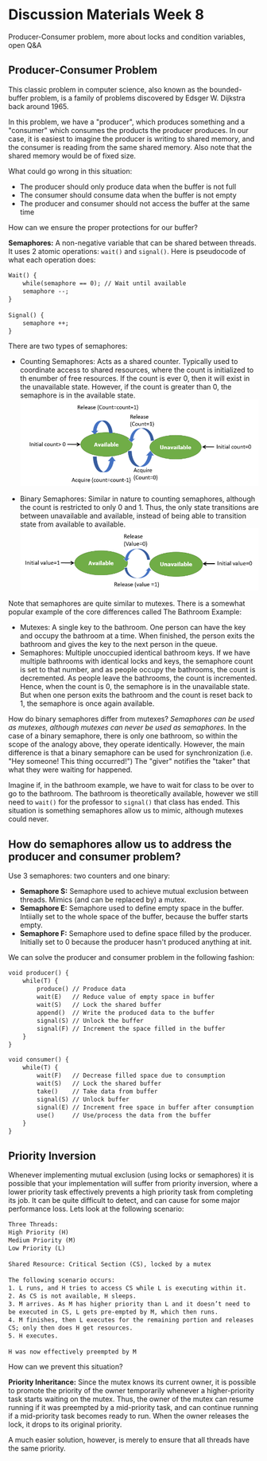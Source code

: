 # Discussion Materials Week 8

Producer-Consumer problem, more about locks and condition variables, open Q&A

## Producer-Consumer Problem
This classic problem in computer science, also known as the bounded-buffer problem, is a family of problems discovered by Edsger W. Dijkstra back around 1965. 

In this problem, we have a "producer", which produces something and a "consumer" which consumes the products the producer produces. In our case, it is easiest to imagine the producer is writing to shared memory, and the consumer is reading from the same shared memory. Also note that the shared memory would be of fixed size.

What could go wrong in this situation:
* The producer should only produce data when the buffer is not full
* The consumer should consume data when the buffer is not empty
* The producer and consumer should not access the buffer at the same time

How can we ensure the proper protections for our buffer?

**Semaphores:** A non-negative variable that can be shared between threads. It uses 2 atomic operations: `wait()` and `signal()`. Here is pseudocode of what each operation does:
```
Wait() {
    while(semaphore == 0); // Wait until available
    semaphore --;
}

Signal() {
    semaphore ++;
}
```

There are two types of semaphores:

* Counting Semaphores: Acts as a shared counter. Typically used to coordinate access to shared resources, where the count is initialized to th enumber of free resources. If the count is ever 0, then it will exist in the unavailable state. However, if the count is greater than 0, the semaphore is in the available state.
![](counter.png)

* Binary Semaphores: Similar in nature to counting semaphores, although the count is restricted to only 0 and 1. Thus, the only state transitions are between unavailable and available, instead of being able to transition state from available to available. 
![](binary.png)


Note that semaphores are quite similar to mutexes. There is a somewhat popular example of the core differences called The Bathroom Example:
* Mutexes: A single key to the bathroom. One person can have the key and occupy the bathroom at a time. When finished, the person exits the bathroom and gives the key to the next person in the queue.
* Semaphores: Multiple unoccupied identical bathroom keys. If we have multiple bathrooms with identical locks and keys, the semaphore count is set to that number, and as people occupy the bathrooms, the count is decremented. As people leave the bathrooms, the count is incremented. Hence, when the count is 0, the semaphore is in the unavailable state. But when one person exits the bathroom and the count is reset back to 1, the semaphore is once again available.

How do binary semaphores differ from mutexes? *Semaphores can be used as mutexes, although mutexes can never be used as semaphores.* In the case of a binary semaphore, there is only one bathroom, so within the scope of the analogy above, they operate identically. However, the main difference is that a binary semaphore can be used for synchronization (i.e. "Hey someone! This thing occurred!") The "giver" notifies the "taker" that what they were waiting for happened. 

Imagine if, in the bathroom example, we have to wait for class to be over to go to the bathroom. The bathroom is theoretically available, however we still need to `wait()` for the professor to `signal()` that class has ended. This situation is something semaphores allow us to mimic, although mutexes could never.

## How do semaphores allow us to address the producer and consumer problem?
Use 3 semaphores: two counters and one binary:
* **Semaphore S:** Semaphore used to achieve mutual exclusion between threads. Mimics (and can be replaced by) a mutex.
* **Semaphore E:** Semaphore used to define empty space in the buffer. Intiially set to the whole space of the buffer, because the buffer starts empty.
* **Semaphore F:** Semaphore used to define space filled by the producer. Initially set to 0 because the producer hasn't produced anything at init.

We can solve the producer and consumer problem in the following fashion:
```
void producer() {
    while(T) {
        produce() // Produce data
        wait(E)   // Reduce value of empty space in buffer
        wait(S)   // Lock the shared buffer
        append()  // Write the produced data to the buffer
        signal(S) // Unlock the buffer
        signal(F) // Increment the space filled in the buffer
    }
}
```

```
void consumer() {
    while(T) {
        wait(F)   // Decrease filled space due to consumption
        wait(S)   // Lock the shared buffer
        take()    // Take data from buffer
        signal(S) // Unlock buffer
        signal(E) // Increment free space in buffer after consumption
        use()     // Use/process the data from the buffer
    }
}
```

## Priority Inversion
Whenever implementing mutual exclusion (using locks or semaphores) it is possible that your implementation will suffer from priority inversion, where a lower priority task effectively prevents a high priority task from completing its job. It can be quite difficult to detect, and can cause for some major performance loss. Lets look at the following scenario:

```
Three Threads:
High Priority (H)
Medium Priority (M)
Low Priority (L)

Shared Resource: Critical Section (CS), locked by a mutex

The following scenario occurs:
1. L runs, and H tries to access CS while L is executing within it.
2. As CS is not available, H sleeps.
3. M arrives. As M has higher priority than L and it doesn’t need to be executed in CS, L gets pre-empted by M, which then runs.
4. M finishes, then L executes for the remaining portion and releases CS; only then does H get resources.
5. H executes.

H was now effectively preempted by M
```

How can we prevent this situation?

**Priority Inheritance:** Since the mutex knows its current owner, it is possible to promote the priority of the owner temporarily whenever a higher-priority task starts waiting on the mutex. Thus, the owner of the mutex can resume running if it was preempted by a mid-priority task, and can continue running if a mid-priority task becomes ready to run. When the owner releases the lock, it drops to its original priority.

A much easier solution, however, is merely to ensure that all threads have the same priority.